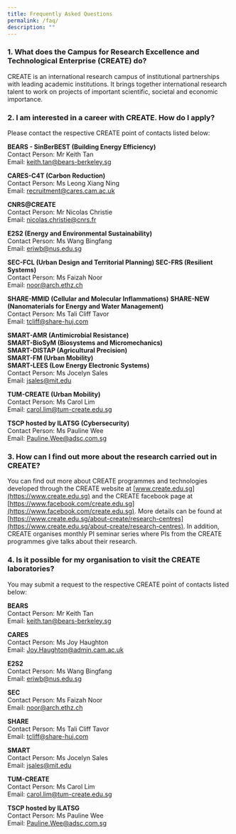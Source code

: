 ```yaml
---
title: Frequently Asked Questions
permalink: /faq/
description: ""
---
```

### 1. What does the Campus for Research Excellence and Technological Enterprise (CREATE) do?
CREATE is an international research campus of institutional partnerships with leading academic institutions. It brings together international research talent to work on projects of important scientific, societal and economic importance.
 
### 2. I am interested in a career with CREATE. How do I apply?
Please contact the respective CREATE point of contacts listed below:  

**BEARS - SinBerBEST (Building Energy Efficiency)** <br>
Contact Person: Mr Keith Tan <br>
Email: [keith.tan@bears-berkeley.sg](keith.tan@bears-berkeley.sg) <br> 

**CARES-C4T (Carbon Reduction)** <br>
Contact Person: Ms Leong Xiang Ning <br>
Email: [recruitment@cares.cam.ac.uk ](recruitment@cares.cam.ac.uk ) <br>

**CNRS@CREATE** <br>
Contact Person: Mr Nicolas Christie <br>
Email: [nicolas.christie@cnrs.fr ](nicolas.christie@cnrs.fr) <br>

**E2S2 (Energy and Environmental Sustainability)** <br>
Contact Person: Ms Wang Bingfang <br>
Email: [eriwb@nus.edu.sg](eriwb@nus.edu.sg) <br>

**SEC-FCL (Urban Design and Territorial Planning) 
SEC-FRS (Resilient Systems)** <br> 
Contact Person: Ms Faizah Noor <br> 
Email: [noor@arch.ethz.ch](noor@arch.ethz.ch) <br> 

**SHARE-MMID (Cellular and Molecular Inflammations)** **SHARE-NEW (Nanomaterials for Energy and Water Management)** <br> 
Contact Person: Ms Tali Cliff Tavor <br> 
Email: [tcliff@share-huj.com](tcliff@share-huj.com) <br> 

**SMART-AMR (Antimicrobial Resistance)** <br>
**SMART-BioSyM (Biosystems and Micromechanics)** <br> 
**SMART-DISTAP (Agricultural Precision)** <br> 
**SMART-FM (Urban Mobility)** <br>
**SMART-LEES (Low Energy Electronic Systems)** <br> 
Contact Person: Ms Jocelyn Sales <br> 
Email: [jsales@mit.edu](jsales@mit.edu) <br> 

**TUM-CREATE (Urban Mobility)** <br>
Contact Person: Ms Carol Lim <br> 
Email: [carol.lim@tum-create.edu.sg](carol.lim@tum-create.edu.sg) <br> 

**TSCP hosted by ILATSG (Cybersecurity)** <br>
Contact Person: Ms Pauline Wee <br> 
Email: [Pauline.Wee@adsc.com.sg](Pauline.Wee@adsc.com.sg) <br> 

### 3. How can I find out more about the research carried out in CREATE?
You can find out more about CREATE programmes and technologies developed through the CREATE website at [www.create.edu.sg](https://www.create.edu.sg) and the CREATE facebook page at [https://www.facebook.com/create.edu.sg](https://www.facebook.com/create.edu.sg). More details can be found at [https://www.create.edu.sg/about-create/research-centres](https://www.create.edu.sg/about-create/research-centres). In addition, CREATE organises monthly PI seminar series where PIs from the CREATE programmes give talks about their research.
 
### 4. Is it possible for my organisation to visit the CREATE laboratories?
You may submit a request to the respective CREATE point of contacts listed below:

**BEARS** <br>
Contact Person: Mr Keith Tan <br>
Email: keith.tan@bears-berkeley.sg <br>

**CARES** <br>
Contact Person: Ms Joy Haughton <br>
Email: Joy.Haughton@admin.cam.ac.uk <br>

**E2S2** <br>
Contact Person: Ms Wang Bingfang <br>
Email: eriwb@nus.edu.sg <br>

**SEC** <br>
Contact Person: Ms Faizah Noor <br>
Email: noor@arch.ethz.ch <br>

**SHARE** <br>
Contact Person: Ms Tali Cliff Tavor <br>
Email: tcliff@share-huj.com <br>

**SMART** <br>
Contact Person: Ms Jocelyn Sales <br>
Email: jsales@mit.edu <br>

**TUM-CREATE** <br>
Contact Person: Ms Carol Lim <br>
Email: carol.lim@tum-create.edu.sg <br>

**TSCP hosted by ILATSG** <br>
Contact Person: Ms Pauline Wee <br>
Email: Pauline.Wee@adsc.com.sg <br>